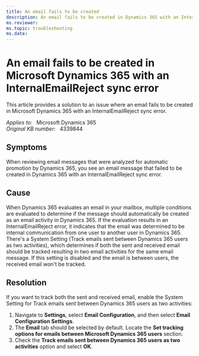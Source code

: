 ```yaml
---
title: An email fails to be created
description: An email fails to be created in Dynamics 365 with an InternalEmailReject sync error.
ms.reviewer: 
ms.topic: troubleshooting
ms.date: 
---
```

# An email fails to be created in Microsoft Dynamics 365 with an InternalEmailReject sync error

This article provides a solution to an issue where an email fails to be created in Microsoft Dynamics 365 with an InternalEmailReject sync error.

_Applies to:_ &nbsp; Microsoft Dynamics 365  
_Original KB number:_ &nbsp; 4339844

## Symptoms

When reviewing email messages that were analyzed for automatic promotion by Dynamics 365, you see an email message that failed to be created in Dynamics 365 with an InternalEmailReject sync error.

## Cause

When Dynamics 365 evaluates an email in your mailbox, multiple conditions are evaluated to determine if the message should automatically be created as an email activity in Dynamics 365. If the evaluation results in an InternalEmailReject error, it indicates that the email was determined to be internal communication from one user to another user in Dynamics 365. There's a System Setting (Track emails sent between Dynamics 365 users as two activities), which determines if both the sent and received email should be tracked resulting in two email activities for the same email message. If this setting is disabled and the email is between users, the received email won't be tracked.

## Resolution

If you want to track both the sent and received email, enable the System Setting for Track emails sent between Dynamics 365 users as two activities:

1. Navigate to **Settings**, select **Email Configuration**, and then select **Email Configuration Settings**.
2. The **Email** tab should be selected by default. Locate the **Set tracking options for emails between Microsoft Dynamics 365 users** section.
3. Check the **Track emails sent between Dynamics 365 users as two activities** option and select **OK**.
